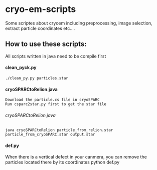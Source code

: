 # cryo-em-scripts
Some scriptes about cryoem including preprocessing, image selection, extract particle coordinates etc....

## How to use these scripts:

All scripts written in java need to be compile first

#### clean_pyck.py
    ./clean_py.py particles.star

#### cryoSPARCtoRelion.java
    Download the particle.cs file in cryoSPARC
    Run csparc2star.py first to get the star file

###### cryoSPARCtoRelion.java
    java cryoSPARCtoRelion particle_from_relion.star particle_from_cryoSPARC.star output.star

#### def.py
When there is a vertical defect in your canmera, you can remove the particles located there by its coordinates
    python def.py 

